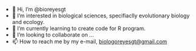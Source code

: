 - 👋 Hi, I’m @bioreyesgt
- 👀 I’m interested in biological sciences, specifiaclly evolutionary biology and ecology.
- 🌱 I’m currently learning to create code for R program.
- 💞️ I’m looking to collaborate on ...
- 📫 How to reach me by my e-mail, biologoreyesgt@gmail.com

<!---
bioreyesgt/bioreyesgt is a ✨ special ✨ repository because its `README.md` (this file) appears on your GitHub profile.
You can click the Preview link to take a look at your changes.
--->
